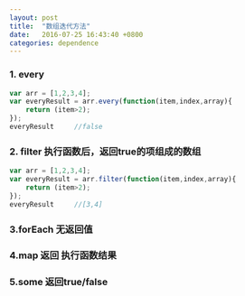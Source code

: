 ```yaml
---
layout: post
title:  "数组迭代方法"
date:   2016-07-25 16:43:40 +0800
categories: dependence
---
```


### 1. every
```javascript
var arr = [1,2,3,4];
var everyResult = arr.every(function(item,index,array){
    return (item>2);
});
everyResult     //false
```

### 2. filter 执行函数后，返回true的项组成的数组
```javascript
var arr = [1,2,3,4];
var everyResult = arr.filter(function(item,index,array){
    return (item>2);
});
everyResult     //[3,4]
```

### 3.forEach 无返回值

### 4.map 返回 执行函数结果

### 5.some 返回true/false
